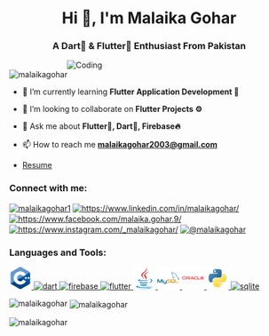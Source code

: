 <h1 align="center">Hi 👋, I'm Malaika Gohar</h1>
<h3 align="center">A Dart🎯 & Flutter💙 Enthusiast From Pakistan</h3>
<img align="right" alt="Coding" width="400" src="https://cdn.dribbble.com/users/2206859/screenshots/4945757/d2.gif">
<p align="left"> <img src="https://komarev.com/ghpvc/?username=malaikagohar&label=Profile%20views&color=0e75b6&style=flat" alt="malaikagohar" /> </p>


- 🌱 I’m currently learning **Flutter Application Development 📱**

- 🤝 I’m looking to collaborate on **Flutter Projects ⚙️**

- 💬 Ask me about **Flutter💙, Dart🎯, Firebase🔥**

- 📫 How to reach me **malaikagohar2003@gmail.com**
- <a href="Flutter Developer - Malaika Gohar.pdf" target="_blank">Resume</a>

<h3 align="left">Connect with me:</h3>
<p align="left">
<a href="https://twitter.com/malaikagohar1" target="blank"><img align="center" src="https://raw.githubusercontent.com/rahuldkjain/github-profile-readme-generator/master/src/images/icons/Social/twitter.svg" alt="malaikagohar1" height="30" width="40" /></a>
<a href="https://linkedin.com/in/malaikagohar/" target="blank"><img align="center" src="https://raw.githubusercontent.com/rahuldkjain/github-profile-readme-generator/master/src/images/icons/Social/linked-in-alt.svg" alt="https://www.linkedin.com/in/malaikagohar/" height="30" width="40" /></a>
<a href="https://fb.com/malaika.gohar.9/" target="blank"><img align="center" src="https://raw.githubusercontent.com/rahuldkjain/github-profile-readme-generator/master/src/images/icons/Social/facebook.svg" alt="https://www.facebook.com/malaika.gohar.9/" height="30" width="40" /></a>
<a href="https://www.instagram.com/_malaikagohar/" target="blank"><img align="center" src="https://raw.githubusercontent.com/rahuldkjain/github-profile-readme-generator/master/src/images/icons/Social/instagram.svg" alt="https://www.instagram.com/_malaikagohar/" height="30" width="40" /></a>
<a href="https://medium.com/@malaikagohar" target="blank"><img align="center" src="https://raw.githubusercontent.com/rahuldkjain/github-profile-readme-generator/master/src/images/icons/Social/medium.svg" alt="@malaikagohar" height="30" width="40" /></a>
</p>

<h3 align="left">Languages and Tools:</h3>
<p align="left"> <a href="https://www.w3schools.com/cpp/" target="_blank" rel="noreferrer"> <img src="https://raw.githubusercontent.com/devicons/devicon/master/icons/cplusplus/cplusplus-original.svg" alt="cplusplus" width="40" height="40"/> </a> <a href="https://dart.dev" target="_blank" rel="noreferrer"> <img src="https://www.vectorlogo.zone/logos/dartlang/dartlang-icon.svg" alt="dart" width="40" height="40"/> </a> <a href="https://firebase.google.com/" target="_blank" rel="noreferrer"> <img src="https://www.vectorlogo.zone/logos/firebase/firebase-icon.svg" alt="firebase" width="40" height="40"/> </a> <a href="https://flutter.dev" target="_blank" rel="noreferrer"> <img src="https://www.vectorlogo.zone/logos/flutterio/flutterio-icon.svg" alt="flutter" width="40" height="40"/> </a> <a href="https://www.java.com" target="_blank" rel="noreferrer"> <img src="https://raw.githubusercontent.com/devicons/devicon/master/icons/java/java-original.svg" alt="java" width="40" height="40"/> </a> <a href="https://www.mysql.com/" target="_blank" rel="noreferrer"> <img src="https://raw.githubusercontent.com/devicons/devicon/master/icons/mysql/mysql-original-wordmark.svg" alt="mysql" width="40" height="40"/> </a> <a href="https://www.oracle.com/" target="_blank" rel="noreferrer"> <img src="https://raw.githubusercontent.com/devicons/devicon/master/icons/oracle/oracle-original.svg" alt="oracle" width="40" height="40"/> </a> <a href="https://www.python.org" target="_blank" rel="noreferrer"> <img src="https://raw.githubusercontent.com/devicons/devicon/master/icons/python/python-original.svg" alt="python" width="40" height="40"/> </a> <a href="https://www.sqlite.org/" target="_blank" rel="noreferrer"> <img src="https://www.vectorlogo.zone/logos/sqlite/sqlite-icon.svg" alt="sqlite" width="40" height="40"/> </a> </p>

<p><img align="left" src="https://github-readme-stats.vercel.app/api/top-langs?username=malaikagohar&show_icons=true&locale=en&layout=compact" alt="malaikagohar" /></p>

<p>&nbsp;<img align="center" src="https://github-readme-stats.vercel.app/api?username=malaikagohar&show_icons=true&locale=en" alt="malaikagohar" /></p>

<p><img align="center" src="https://github-readme-streak-stats.herokuapp.com/?user=malaikagohar&" alt="malaikagohar" /></p>
